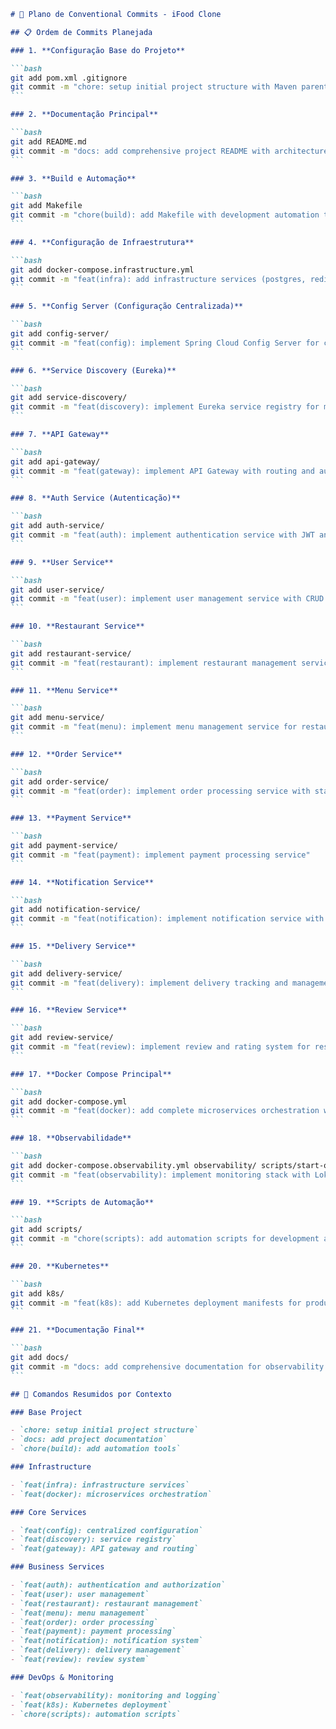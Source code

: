 ````markdown
# 🚀 Plano de Conventional Commits - iFood Clone

## 📋 Ordem de Commits Planejada

### 1. **Configuração Base do Projeto**

```bash
git add pom.xml .gitignore
git commit -m "chore: setup initial project structure with Maven parent POM and gitignore"
```

### 2. **Documentação Principal**

```bash
git add README.md
git commit -m "docs: add comprehensive project README with architecture overview"
```

### 3. **Build e Automação**

```bash
git add Makefile
git commit -m "chore(build): add Makefile with development automation tasks"
```

### 4. **Configuração de Infraestrutura**

```bash
git add docker-compose.infrastructure.yml
git commit -m "feat(infra): add infrastructure services (postgres, redis, kafka, mongodb)"
```

### 5. **Config Server (Configuração Centralizada)**

```bash
git add config-server/
git commit -m "feat(config): implement Spring Cloud Config Server for centralized configuration"
```

### 6. **Service Discovery (Eureka)**

```bash
git add service-discovery/
git commit -m "feat(discovery): implement Eureka service registry for microservices discovery"
```

### 7. **API Gateway**

```bash
git add api-gateway/
git commit -m "feat(gateway): implement API Gateway with routing and authentication filters"
```

### 8. **Auth Service (Autenticação)**

```bash
git add auth-service/
git commit -m "feat(auth): implement authentication service with JWT and development tokens"
```

### 9. **User Service**

```bash
git add user-service/
git commit -m "feat(user): implement user management service with CRUD operations"
```

### 10. **Restaurant Service**

```bash
git add restaurant-service/
git commit -m "feat(restaurant): implement restaurant management service"
```

### 11. **Menu Service**

```bash
git add menu-service/
git commit -m "feat(menu): implement menu management service for restaurants"
```

### 12. **Order Service**

```bash
git add order-service/
git commit -m "feat(order): implement order processing service with status management"
```

### 13. **Payment Service**

```bash
git add payment-service/
git commit -m "feat(payment): implement payment processing service"
```

### 14. **Notification Service**

```bash
git add notification-service/
git commit -m "feat(notification): implement notification service with MongoDB"
```

### 15. **Delivery Service**

```bash
git add delivery-service/
git commit -m "feat(delivery): implement delivery tracking and management service"
```

### 16. **Review Service**

```bash
git add review-service/
git commit -m "feat(review): implement review and rating system for restaurants"
```

### 17. **Docker Compose Principal**

```bash
git add docker-compose.yml
git commit -m "feat(docker): add complete microservices orchestration with Docker Compose"
```

### 18. **Observabilidade**

```bash
git add docker-compose.observability.yml observability/ scripts/start-observability.sh
git commit -m "feat(observability): implement monitoring stack with Loki, Promtail, Prometheus, and Grafana"
```

### 19. **Scripts de Automação**

```bash
git add scripts/
git commit -m "chore(scripts): add automation scripts for development and deployment"
```

### 20. **Kubernetes**

```bash
git add k8s/
git commit -m "feat(k8s): add Kubernetes deployment manifests for production"
```

### 21. **Documentação Final**

```bash
git add docs/
git commit -m "docs: add comprehensive documentation for observability and deployment"
```

## 🎯 Comandos Resumidos por Contexto

### Base Project

- `chore: setup initial project structure`
- `docs: add project documentation`  
- `chore(build): add automation tools`

### Infrastructure  

- `feat(infra): infrastructure services`
- `feat(docker): microservices orchestration`

### Core Services

- `feat(config): centralized configuration`
- `feat(discovery): service registry`
- `feat(gateway): API gateway and routing`

### Business Services

- `feat(auth): authentication and authorization`
- `feat(user): user management`
- `feat(restaurant): restaurant management`
- `feat(menu): menu management`
- `feat(order): order processing`
- `feat(payment): payment processing`
- `feat(notification): notification system`
- `feat(delivery): delivery management`
- `feat(review): review system`

### DevOps & Monitoring

- `feat(observability): monitoring and logging`
- `feat(k8s): Kubernetes deployment`
- `chore(scripts): automation scripts`

````
